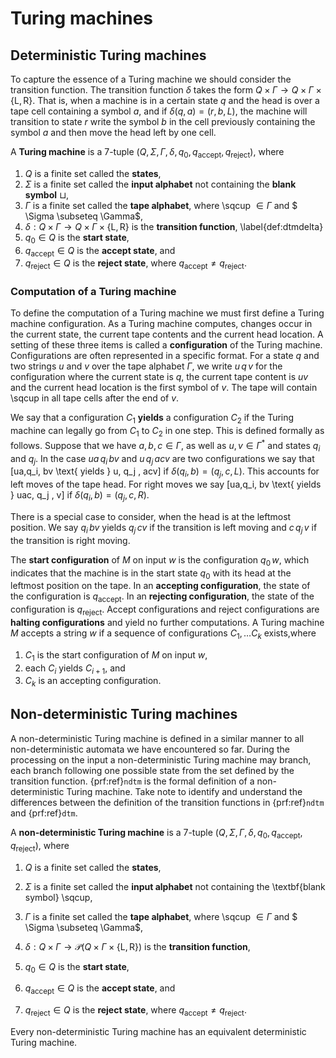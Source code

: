 # Turing machines

## Deterministic Turing machines

To capture the essence of a Turing machine we should consider the transition function. The transition function $\delta$ takes the form $Q \times \Gamma \rightarrow Q \times \Gamma \times \{\text{L},\text{R}\}$. That is, when a machine is in a certain state $q$ and the head is over a tape cell containing a symbol $a$, and if $\delta(q,a) = (r, b, L)$, the machine will transition to state $r$ write the symbol $b$ in the cell previously containing the symbol $a$ and then move the head left by one cell.

A **Turing machine** is a 7-tuple $(Q,\Sigma, \Gamma, \delta, q_0, q_\text{accept}, q_\text{reject})$, where
    
1. $Q$ is a finite set called the **states**,
2. $\Sigma$ is a finite set called the **input alphabet** not containing the **blank symbol** $\sqcup$,
3. $\Gamma$ is a finite set called the **tape alphabet**, where \sqcup $\in \Gamma$ and $ \Sigma \subseteq \Gamma$,
4. $\delta : Q \times \Gamma \rightarrow Q \times \Gamma \times \{\text{L},\text{R}\}$ is the **transition function**, \label{def:dtmdelta}
5. $q_0 \in Q$ is the **start state**,
6. $q_\text{accept} \in Q$ is the **accept state**, and 
7. $q_\text{reject} \in Q$ is the **reject state**, where $q_\text{accept} \not=q_\text{reject}$.
   
### Computation of a Turing machine

To define the computation of a Turing machine we must first define a Turing machine configuration. As a Turing machine computes, changes occur in the current state, the current tape contents and the current head location. A setting of these three items is called a **configuration** of the Turing machine. Configurations are often represented in a specific format. For a state $q$ and two strings $u$ and $v$ over the tape alphabet $\Gamma$, we write $u\,q\,v$ for the configuration where the current state is $q$, the current tape content is $uv$ and the current head location is the first symbol of $v$. The tape will contain \sqcup in all tape cells after the end of $v$.

We say that a configuration $C_1$ **yields** a configuration $C_2$ if the Turing machine can legally go from $C_1$ to $C_2$ in one step. This is defined formally as follows. Suppose that we have $a,b, c \in \Gamma$, as well as $u, v \in \Gamma^*$ and states $q_i$ and $q_j$. In the case $ua\,q_i\, bv$ and $u\, q_j \, acv$ are two configurations we say that 
\[ua\,q_i\, bv \text{ yields } u\, q_j \, acv\]
if $\delta(q_i, b) = (q_j, c, L)$. This accounts for left moves of the tape head. For right moves we say
\[ua\,q_i\, bv \text{ yields } uac\, q_j \, v\]
if $\delta(q_i, b) = (q_j, c, R)$.

There is a special case to consider, when the head is at the leftmost position. We say $q_i \,bv$ yields $q_j \, cv$ if the transition is left moving and $c\, q_j \, v$ if the transition is right moving.

The **start configuration** of $M$ on input $w$ is the configuration $q_0 \, w$, which indicates that the machine is in the start state $q_0$ with its head at the leftmost position on the tape. In an **accepting configuration**, the state of the configuration is $q_{\text{accept}}$. In an **rejecting configuration**, the state of the configuration is $q_{\text{reject}}$. Accept configurations and reject configurations are **halting configurations** and yield no further computations. A Turing machine $M$ accepts a string $w$ if a sequence of configurations $C_1, \ldots C_k$ exists,where

1. $C_1$ is the start configuration of $M$ on input $w$,
2. each $C_i$ yields $C_{i+1}$, and 
3. $C_k$ is an accepting configuration.

## Non-deterministic Turing machines

A non-deterministic Turing machine is defined in a similar manner to all non-deterministic automata we have encountered so far. During the processing on the input a non-deterministic Turing machine may branch, each branch following one possible state from the set defined by the transition function. {prf:ref}`ndtm` is the formal definition of a non-deterministic Turing machine. Take note to identify and understand the differences between the definition of the transition functions in {prf:ref}`ndtm` and {prf:ref}`dtm`.


A **non-deterministic Turing machine** is a 7-tuple $(Q,\Sigma, \Gamma, \delta, q_0, q_\text{accept}, q_\text{reject})$, where

1. $Q$ is a finite set called the **states**,
2. $\Sigma$ is a finite set called the **input alphabet** not containing the \textbf{blank symbol} \sqcup,

3. $\Gamma$ is a finite set called the **tape alphabet**, where \sqcup $\in \Gamma$ and $ \Sigma \subseteq \Gamma$,

4. $\delta : Q \times \Gamma \rightarrow \mathcal{P}({Q \times \Gamma \times \{\text{L},\text{R}\}})$ is the **transition function**, 
5. $q_0 \in Q$ is the **start state**,
6. $q_\text{accept} \in Q$ is the **accept state**, and 
7. $q_\text{reject} \in Q$ is the **reject state**, where $q_\text{accept} \not=q_\text{reject}$.

Every non-deterministic Turing machine has an equivalent deterministic Turing machine.